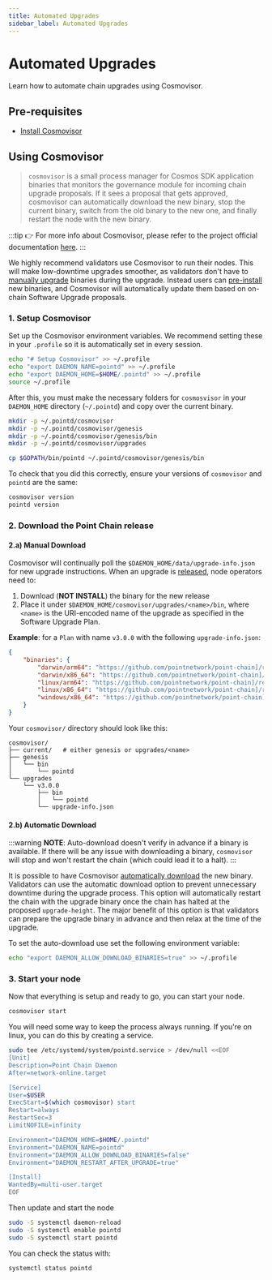 ```yaml
---
title: Automated Upgrades
sidebar_label: Automated Upgrades
---
```


# Automated Upgrades

Learn how to automate chain upgrades using Cosmovisor.

## Pre-requisites

- [Install Cosmovisor](https://docs.cosmos.network/main/run-node/cosmovisor.html#installation)

## Using Cosmovisor

> `cosmovisor` is a small process manager for Cosmos SDK application binaries that monitors the governance module for incoming chain upgrade proposals. If it sees a proposal that gets approved, cosmovisor can automatically download the new binary, stop the current binary, switch from the old binary to the new one, and finally restart the node with the new binary.

:::tip
👉 For more info about Cosmovisor, please refer to the project official documentation [here](https://docs.cosmos.network/main/run-node/cosmovisor.html).
:::

We highly recommend validators use Cosmovisor to run their nodes. This will make low-downtime upgrades smoother, as validators don't have to [manually upgrade](./manual.md) binaries during the upgrade. Instead users can [pre-install](#manual-download) new binaries, and Cosmovisor will automatically update them based on on-chain Software Upgrade proposals.

### 1. Setup Cosmovisor

Set up the Cosmovisor environment variables. We recommend setting these in your `.profile` so it is automatically set in every session.

```bash
echo "# Setup Cosmovisor" >> ~/.profile
echo "export DAEMON_NAME=pointd" >> ~/.profile
echo "export DAEMON_HOME=$HOME/.pointd" >> ~/.profile
source ~/.profile
```

After this, you must make the necessary folders for `cosmosvisor` in your `DAEMON_HOME` directory (`~/.pointd`) and copy over the current binary.

```bash
mkdir -p ~/.pointd/cosmovisor
mkdir -p ~/.pointd/cosmovisor/genesis
mkdir -p ~/.pointd/cosmovisor/genesis/bin
mkdir -p ~/.pointd/cosmovisor/upgrades

cp $GOPATH/bin/pointd ~/.pointd/cosmovisor/genesis/bin
```

To check that you did this correctly, ensure your versions of `cosmovisor` and `pointd` are the same:

```bash
cosmovisor version
pointd version
```

### 2. Download the Point Chain release

#### 2.a) Manual Download

Cosmovisor will continually poll the `$DAEMON_HOME/data/upgrade-info.json` for new upgrade instructions. When an upgrade is [released](https://github.com/pointnetwork/point-chain/releases), node operators need to:

1. Download (**NOT INSTALL**) the binary for the new release
2. Place it under `$DAEMON_HOME/cosmovisor/upgrades/<name>/bin`, where `<name>` is the URI-encoded name of the upgrade as specified in the Software Upgrade Plan.

**Example**: for a `Plan` with name `v3.0.0` with the following `upgrade-info.json`:

```json
{
    "binaries": {
        "darwin/arm64": "https://github.com/pointnetwork/point-chain]/releases/download/v3.0.0/point-chain_3.0.0_Darwin_arm64.tar.gz",
        "darwin/x86_64": "https://github.com/pointnetwork/point-chain]/releases/download/v3.0.0/point-chain_3.0.0_Darwin_x86_64.tar.gz",
        "linux/arm64": "https://github.com/pointnetwork/point-chain]/releases/download/v3.0.0/point-chain_3.0.0_Linux_arm64.tar.gz",
        "linux/x86_64": "https://github.com/pointnetwork/point-chain]/releases/download/v3.0.0/point-chain_3.0.0_Linux_x86_64.tar.gz",
        "windows/x86_64": "https://github.com/pointnetwork/point-chain]/releases/download/v3.0.0/point_chain_3.0.0_Windows_x86_64.zip"
    }
}
```

Your `cosmovisor/` directory should look like this:

```shell
cosmovisor/
├── current/   # either genesis or upgrades/<name>
├── genesis
│   └── bin
│       └── pointd
└── upgrades
    └── v3.0.0
        ├── bin
        │   └── pointd
        └── upgrade-info.json
```

#### 2.b) Automatic Download

:::warning
**NOTE**: Auto-download doesn't verify in advance if a binary is available. If there will be any issue with downloading a binary, `cosmovisor` will stop and won't restart the chain (which could lead it to a halt).
:::

It is possible to have Cosmovisor [automatically download](https://docs.cosmos.network/main/run-node/cosmovisor.html#auto-download) the new binary. Validators can use the automatic download option to prevent unnecessary downtime during the upgrade process. This option will automatically restart the chain with the upgrade binary once the chain has halted at the proposed `upgrade-height`. The major benefit of this option is that validators can prepare the upgrade binary in advance and then relax at the time of the upgrade.

To set the auto-download use set the following environment variable:

```bash
echo "export DAEMON_ALLOW_DOWNLOAD_BINARIES=true" >> ~/.profile
```

### 3. Start your node

Now that everything is setup and ready to go, you can start your node.

```bash
cosmovisor start
```

You will need some way to keep the process always running. If you're on linux, you can do this by creating a service.

```bash
sudo tee /etc/systemd/system/pointd.service > /dev/null <<EOF
[Unit]
Description=Point Chain Daemon
After=network-online.target

[Service]
User=$USER
ExecStart=$(which cosmovisor) start
Restart=always
RestartSec=3
LimitNOFILE=infinity

Environment="DAEMON_HOME=$HOME/.pointd"
Environment="DAEMON_NAME=pointd"
Environment="DAEMON_ALLOW_DOWNLOAD_BINARIES=false"
Environment="DAEMON_RESTART_AFTER_UPGRADE=true"

[Install]
WantedBy=multi-user.target
EOF
```

Then update and start the node

```bash
sudo -S systemctl daemon-reload
sudo -S systemctl enable pointd
sudo -S systemctl start pointd
```

You can check the status with:

```bash
systemctl status pointd
```
